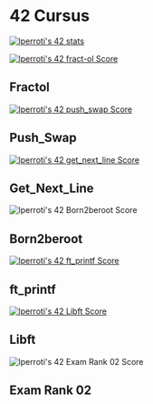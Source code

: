 # 42 Cursus

[![lperroti's 42 stats](https://badge42.vercel.app/api/v2/cldy6bu0000060fmk7xt0ylzk/stats?cursusId=21&coalitionId=46)](https://github.com/JaeSeoKim/badge42)

[![lperroti's 42 fract-ol Score](https://badge42.vercel.app/api/v2/cldy6bu0000060fmk7xt0ylzk/project/2940680)](https://github.com/Elnop/42-Fract-ol)
 ## Fractol

 [![lperroti's 42 push_swap Score](https://badge42.vercel.app/api/v2/cldy6bu0000060fmk7xt0ylzk/project/2924641)](https://github.com/Elnop/42-push_swap)
 ## Push_Swap

[![lperroti's 42 get_next_line Score](https://badge42.vercel.app/api/v2/cldy6bu0000060fmk7xt0ylzk/project/2897675)](https://github.com/Elnop/42-Get_Next_Line)
 ## Get_Next_Line

![lperroti's 42 Born2beroot Score](https://badge42.vercel.app/api/v2/cldy6bu0000060fmk7xt0ylzk/project/2897741)
 ## Born2beroot

[![lperroti's 42 ft_printf Score](https://badge42.vercel.app/api/v2/cldy6bu0000060fmk7xt0ylzk/project/2884030)](https://github.com/Elnop/42-ft_printf)
 ## ft_printf

[![lperroti's 42 Libft Score](https://badge42.vercel.app/api/v2/cldy6bu0000060fmk7xt0ylzk/project/2881963)](https://github.com/Elnop/42-libft)
 ## Libft


![lperroti's 42 Exam Rank 02 Score](https://badge42.vercel.app/api/v2/cldy6bu0000060fmk7xt0ylzk/project/2920973)
 ## Exam Rank 02
